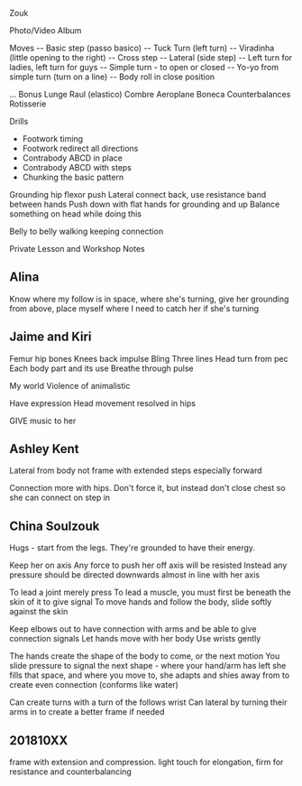 Zouk

Photo/Video Album

Moves
-- Basic step (passo basico)
-- Tuck Turn (left turn)
-- Viradinha (little opening to the right)
-- Cross step
-- Lateral (side step)
-- Left turn for ladies, left turn for guys
-- Simple turn - to open or closed
-- Yo-yo from simple turn (turn on a line)
-- Body roll in close position



…
Bonus
Lunge
Raul (elastico)
Combre
Aeroplane
Boneca
Counterbalances
Rotisserie


Drills
- Footwork timing
- Footwork redirect all directions
- Contrabody ABCD in place
- Contrabody ABCD with steps
- Chunking the basic pattern


Grounding hip flexor push
Lateral connect back, use resistance band between hands
Push down with flat hands for grounding and up
Balance something on head while doing this

Belly to belly walking keeping connection


Private Lesson and Workshop Notes

## Alina
Know where my follow is in space, where she's turning, give her grounding from above, place myself where I need to catch her if she's turning


## Jaime and Kiri
Femur hip bones
Knees back impulse
Bling
Three lines
Head turn from pec
Each body part and its use
Breathe through pulse

My world
Violence of animalistic

Have expression
Head movement resolved in hips

GIVE music to her

## Ashley Kent
Lateral from body not frame with extended steps especially forward

Connection more with hips. Don't force it, but instead don't close chest so she can connect on step in

<See video recap>


## China Soulzouk

Hugs - start from the legs. They're grounded to have their energy.

Keep her on axis
Any force to push her off axis will be resisted
Instead any pressure should be directed downwards almost in line with her axis

To lead a joint merely press
To lead a muscle, you must first be beneath the skin of it to give signal
To move hands and follow the body, slide softly against the skin

Keep elbows out to have connection with arms and be able to give connection signals
Let hands move with her body
Use wrists gently

The hands create the shape of the body to come, or the next motion
You slide pressure to signal the next shape - where your hand/arm has left she fills that space, and where you move to, she adapts and shies away from to create even connection (conforms like water)

Can create turns with a turn of the follows wrist
Can lateral by turning their arms in to create a better frame if needed



## 201810XX
frame with extension and compression.
light touch for elongation, firm for resistance and counterbalancing
